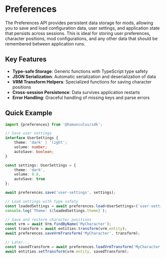 # Preferences

The Preferences API provides persistent data storage for mods, allowing you to save and load configuration data, user
settings, and application state that persists across sessions. This is ideal for storing user preferences, character
positions, mod configurations, and any other data that should be remembered between application runs.

## Key Features

- **Type-safe Storage**: Generic functions with TypeScript type safety
- **JSON Serialization**: Automatic serialization and deserialization of data
- **VRM Transform Helpers**: Specialized functions for saving character positions
- **Cross-session Persistence**: Data survives application restarts
- **Error Handling**: Graceful handling of missing keys and parse errors

## Quick Example

```typescript
import {preferences} from '@homunculus/sdk';

// Save user settings
interface UserSettings {
    theme: 'dark' | 'light';
    volume: number;
    autoSave: boolean;
}

const settings: UserSettings = {
    theme: 'dark',
    volume: 0.8,
    autoSave: true
};

await preferences.save('user-settings', settings);

// Load settings with type safety
const loadedSettings = await preferences.load<UserSettings>('user-settings');
console.log(`Theme: ${loadedSettings.theme}`);

// Save and restore character positions
const vrm = await Vrm.findByName('MyCharacter');
const transform = await entities.transform(vrm.entity);
await preferences.saveVrmTransform('MyCharacter', transform);

// Later...
const savedTransform = await preferences.loadVrmTransform('MyCharacter');
await entities.setTransform(vrm.entity, savedTransform);
```
